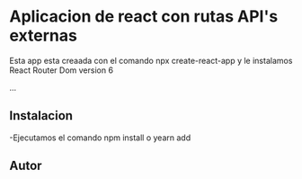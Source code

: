 # Aplicacion de react con rutas API's externas

Esta app esta creaada con el comando npx create-react-app y le instalamos React Router Dom version 6


...

## Instalacion

-Ejecutamos el comando npm install o yearn add


## Autor
